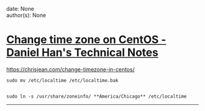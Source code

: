 
date: None  
author(s): None  

# [Change time zone on CentOS - Daniel Han's Technical Notes](https://sites.google.com/site/xiangyangsite/home/technical-tips/linux-unix/administrations/change-time-zone-on-centos)

https://chrisjean.com/change-timezone-in-centos/
    
    
    sudo mv /etc/localtime /etc/localtime.bak
    
    
    sudo ln -s /usr/share/zoneinfo/ **America/Chicago** /etc/localtime  
  
---

